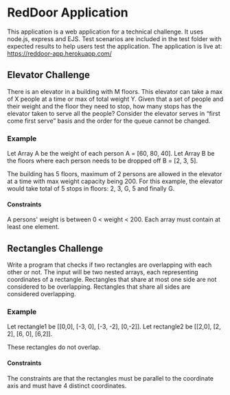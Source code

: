 # RedDoor Application
This application is a web application for a technical challenge. It uses node.js, express and EJS. Test scenarios are included in the test folder with expected results to help users test the application. The application is live at: https://reddoor-app.herokuapp.com/

## Elevator Challenge
There is an elevator in a building with M floors. This elevator can take a max of X people at a time or max of total weight Y. Given that a set of people and their weight and the floor they need to stop, how many stops has the elevator taken to serve all the people? Consider the elevator serves in “first come first serve” basis and the order for the queue cannot be changed.

### Example
Let Array A be the weight of each person A = [60, 80, 40].
Let Array B be the floors where each person needs to be dropped off B = [2, 3, 5].

The building has 5 floors, maximum of 2 persons are allowed in the elevator at a time with max weight capacity being 200. For this example, the elevator would take total of 5 stops in floors: 2, 3, G, 5 and finally G.

#### Constraints
A persons' weight is between 0 < weight < 200. Each array must contain at least one element.

## Rectangles Challenge
Write a program that checks if two rectangles are overlapping with each other or not. The input will be two nested arrays, each representing coordinates of a rectangle. Rectangles that share at most one side are not considered to be overlapping. Rectangles that share all sides are considered overlapping.

### Example
Let rectangle1 be [[0,0], [-3, 0], [-3, -2], [0,-2]].
Let rectangle2 be [[2,0], [2, 2], [6, 0], [6,2]].

These rectangles do not overlap.

#### Constraints
The constraints are that the rectangles must be parallel to the coordinate axis and must have 4 distinct coordinates.
